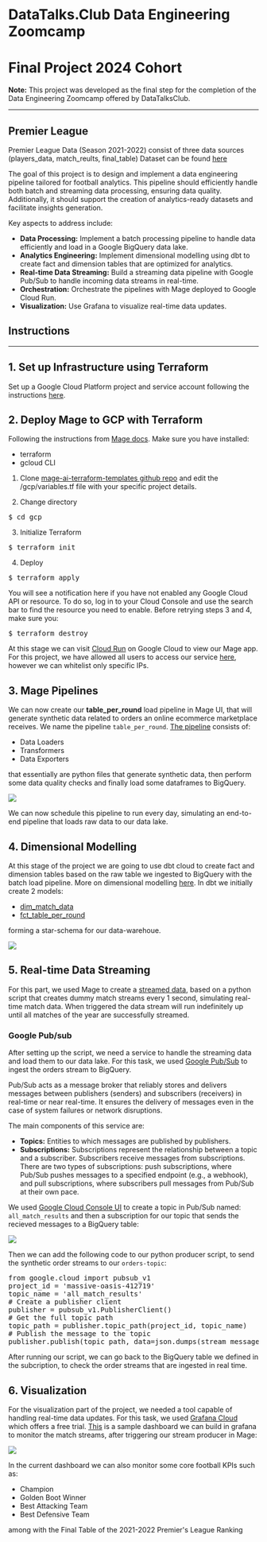 # DataTalks.Club Data Engineering Zoomcamp
# Final Project 2024 Cohort

**Note:** This project was developed as the final step for the completion of the Data Engineering Zoomcamp offered by DataTalksClub.

---

## Premier League

Premier League Data (Season 2021-2022) consist of three data sources (players_data, match_reults, final_table)
Dataset can be found [here](https://www.kaggle.com/datasets/azminetoushikwasi/epl-21-22-matches-players/data)

The goal of this project is to design and implement a data engineering pipeline tailored for football analytics. This pipeline should efficiently handle both batch and streaming data processing, ensuring data quality. Additionally, it should support the creation of analytics-ready datasets and facilitate insights generation.

Key aspects to address include:

- **Data Processing:** Implement a batch processing pipeline to handle data efficiently and load in a Google BigQuery data lake.
- **Analytics Engineering:** Implement dimensional modelling using dbt to create fact and dimension tables that are optimized for analytics.
- **Real-time Data Streaming:** Build a streaming data pipeline with Google Pub/Sub to handle incoming data streams in real-time.
- **Orchestration:** Orchestrate the pipelines with Mage deployed to Google Cloud Run.
- **Visualization:** Use Grafana to visualize real-time data updates.

## Instructions
---
## 1. Set up Infrastructure using Terraform
Set up a Google Cloud Platform project and service account following the instructions [here](https://github.com/DataTalksClub/data-engineering-zoomcamp/blob/main/01-docker-terraform/1_terraform_gcp/2_gcp_overview.md#initial-setup).

## 2. Deploy Mage to GCP with Terraform
Following the instructions from [Mage docs](https://docs.mage.ai/production/deploying-to-cloud/gcp/setup). Make sure you have installed:
- terraform
- gcloud CLI

1. Clone [mage-ai-terraform-templates github repo](https://github.com/mage-ai/mage-ai-terraform-templates) and edit the /gcp/variables.tf file with your specific project details.

2. Change directory
<pre>
$ cd gcp
</pre>
3. Initialize Terraform
<pre>
$ terraform init
</pre>
4. Deploy
<pre>
$ terraform apply
</pre>
You will see a notification here if you have not enabled any Google Cloud API or resource. To do so, log in to your Cloud Console and use the search bar to find the resource you need to enable. Before retrying steps 3 and 4, make sure you:
<pre>
$ terraform destroy
</pre>
At this stage we can visit [Cloud Run](https://console.cloud.google.com/run?referrer=search&project=massive-oasis-412719) on Google Cloud to view our Mage app. For this project, we have allowed all users to access our service [here](https://mage-4liwb5tgzq-wl.a.run.app/overview), however we can whitelist only specific IPs.

## 3. Mage Pipelines
We can now create our **table_per_round** load pipeline in Mage UI, that will generate synthetic data related to orders an online ecommerce marketplace receives. We name the pipeline <code>table_per_round</code>. [The pipeline](https://github.com/Gimour/Datatalks_final_project/tree/main/mage_pipelines/table_per_round) consists of:
- Data Loaders
- Transformers
- Data Exporters

that essentially are python files that generate synthetic data, then perform some data quality checks and finally load some dataframes to BigQuery.

![](https://github.com/Gimour/Datatalks_final_project/blob/main/screenshots/pipeline.JPG)

We can now schedule this pipeline to run every day, simulating an end-to-end pipeline that loads raw data to our data lake.

## 4. Dimensional Modelling
At this stage of the project we are going to use dbt cloud to create fact and dimension tables based on the raw table we ingested to BigQuery with the batch load pipeline. More on dimensional modelling [here](https://docs.getdbt.com/terms/dimensional-modeling).
In dbt we initially create 2 models:
- [dim_match_data](https://github.com/Gimour/Datatalks_final_project/blob/main/dbt/models/premier_league/dim_match_data.sql) 
- [fct_table_per_round](https://github.com/Gimour/Datatalks_final_project/blob/main/dbt/models/premier_league/fct_table_per_round.sql)

forming a star-schema for our data-warehoue.

![](https://github.com/Gimour/Datatalks_final_project/blob/main/screenshots/dbt_lineage.JPG)

## 5. Real-time Data Streaming

For this part, we used Mage to create a [streamed data](https://github.com/Gimour/Datatalks_final_project/blob/main/mage_pipelines/table_per_round_stream/custom/final.py), based on a python script that creates dummy match streams every 1 second, simulating real-time match data. When triggered the data stream will run indefinitely up until all matches of the year are successfully streamed.

### Google Pub/sub
After setting up the script, we need a service to handle the streaming data and load them to our data lake. For this task, we used [Google Pub/Sub](https://cloud.google.com/pubsub?hl=en) to ingest the orders stream to BigQuery.

Pub/Sub acts as a message broker that reliably stores and delivers messages between publishers (senders) and subscribers (receivers) in real-time or near real-time. It ensures the delivery of messages even in the case of system failures or network disruptions.

The main components of this service are:
- **Topics:** Entities to which messages are published by publishers.
- **Subscriptions:** Subscriptions represent the relationship between a topic and a subscriber. Subscribers receive messages from subscriptions. There are two types of subscriptions: push subscriptions, where Pub/Sub pushes messages to a specified endpoint (e.g., a webhook), and pull subscriptions, where subscribers pull messages from Pub/Sub at their own pace.

We used [Google Cloud Console UI](https://console.cloud.google.com/cloudpubsub/topic/list?tutorial=pubsub_quickstart&_ga=2.120588686.-766652252.1711816423&hl=en&project=massive-oasis-412719) to create a topic in Pub/Sub named: <code>all_match_results</code> and then a subscription for our topic that sends the recieved messages to a BigQuery table:

![](https://github.com/Gimour/Datatalks_final_project/blob/main/screenshots/pubsub_subscription.JPG)

Then we can add the following code to our python producer script, to send the synthetic order streams to our <code>orders-topic</code>:

<pre>
from google.cloud import pubsub_v1
project_id = 'massive-oasis-412719'
topic_name = 'all_match_results'
# Create a publisher client
publisher = pubsub_v1.PublisherClient()
# Get the full topic path
topic_path = publisher.topic_path(project_id, topic_name)
# Publish the message to the topic
publisher.publish(topic_path, data=json.dumps(stream_message).encode('utf-8'))
</pre>

After running our script, we can go back to the BigQuery table we defined in the subcription, to check the order streams that are ingested in real time.

## 6. Visualization
For the visualization part of the project, we needed a tool capable of handling real-time data updates. For this task, we used [Grafana Cloud](https://grafana.com/products/cloud/) which offers a free trial.
[This](https://mouratosg.grafana.net/public-dashboards/e53b21ecfa7941b7bc1b8a717a28f4fe) is a sample dashboard we can build in grafana to monitor the match streams, after triggering our stream producer in Mage:

![](https://github.com/Gimour/Datatalks_final_project/blob/main/screenshots/stats.gif)

In the current dashboard we can also monitor some core football KPIs such as: 
- Champion
- Golden Boot Winner
- Best Attacking Team
- Best Defensive Team

among with the Final Table of the 2021-2022 Premier's League Ranking

